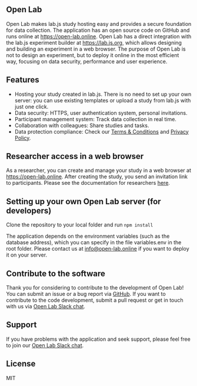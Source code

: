 ## Open Lab

Open Lab makes lab.js study hosting easy and provides a secure foundation for data collection. The application has an open source code on GitHub and runs online at https://open-lab.online. Open Lab has a direct integration with the lab.js experiment builder at https://lab.js.org, which allows designing and building an experiment in a web browser. The purpose of Open Lab is not to design an experiment, but to deploy it online in the most efficient way, focusing on data security, performance and user experience.

## Features

* Hosting your study created in lab.js. There is no need to set up your own server: you can use existing templates or upload a study from lab.js with just one click.
* Data security: HTTPS, user authentication system, personal invitations.
* Participant management system: Track data collection in real time.
* Collaboration with colleagues: Share studies and tasks.
* Data protection compliance: Check our [Terms & Conditions](https://open-lab.online/docs/terms) and [Privacy Policy](https://open-lab.online/docs/policy).

## Researcher access in a web browser

As a researcher, you can create and manage your study in a web browser at https://open-lab.online. After creating the study, you send an invitation link to participants. Please see the documentation for researchers [here](https://open-lab.online/docs/intro).

## Setting up your own Open Lab server (for developers)

Clone the repository to your local folder and run `npm install`

The application depends on the environment variables (such as the database address), which you can specify in the file variables.env in the root folder.
Please contact us at info@open-lab.online if you want to deploy it on your server.

## Contribute to the software
Thank you for considering to contribute to the development of Open Lab! You can submit an issue or a bug report via [GitHub](https://github.com/Yury-Shevchenko/openlab/issues/new). If you want to contribute to the code development, submit a pull request or get in touch with us via [Open Lab Slack chat](https://join.slack.com/t/open-lab-online/shared_invite/zt-5u4a8xsn-~sVA5wHVPvtiSMfnF_8Bjw).

## Support
If you have problems with the application and seek support, please feel free to join our [Open Lab Slack chat](https://join.slack.com/t/open-lab-online/shared_invite/zt-5u4a8xsn-~sVA5wHVPvtiSMfnF_8Bjw).

## License
MIT
